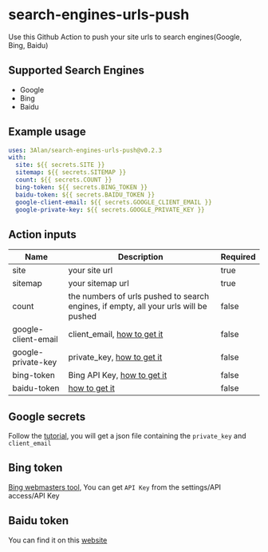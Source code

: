 # search-engines-urls-push

Use this Github Action to push your site urls to search engines(Google, Bing, Baidu)

## Supported Search Engines

- Google
- Bing
- Baidu

## Example usage

```yml
uses: 3Alan/search-engines-urls-push@v0.2.3
with:
  site: ${{ secrets.SITE }}
  sitemap: ${{ secrets.SITEMAP }}
  count: ${{ secrets.COUNT }}
  bing-token: ${{ secrets.BING_TOKEN }}
  baidu-token: ${{ secrets.BAIDU_TOKEN }}
  google-client-email: ${{ secrets.GOOGLE_CLIENT_EMAIL }}
  google-private-key: ${{ secrets.GOOGLE_PRIVATE_KEY }}
```

## Action inputs

| Name                | Description                                                                                            | Required |
| ------------------- | ------------------------------------------------------------------------------------------------------ | -------- |
| site                | your site url                                                                                          | true     |
| sitemap             | your sitemap url                                                                                       | true     |
| count               | the numbers of urls pushed to search engines, if empty, all your urls will be pushed                   | false    |
| google-client-email | client_email, [how to get it](https://github.com/3Alan/search-engines-urls-push#google-secrets) | false    |
| google-private-key  | private_key, [how to get it](https://github.com/3Alan/search-engines-urls-push#google-secrets)  | false    |
| bing-token          | Bing API Key, [how to get it](https://github.com/3Alan/search-engines-urls-push#bing-token)     | false    |
| baidu-token         | [how to get it](https://github.com/3Alan/search-engines-urls-push-action#baidu-token)                  | false    |

## Google secrets

Follow the [tutorial](https://developers.google.com/search/apis/indexing-api/v3/prereqs), you will get a json file containing the `private_key` and `client_email`

## Bing token

[Bing webmasters tool](https://www.bing.com/webmasters), You can get `API Key` from the settings/API access/API Key

## Baidu token

You can find it on this [website](https://ziyuan.baidu.com/linksubmit/index)
